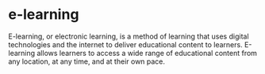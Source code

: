 # e-learning


E-learning, or electronic learning, is a method of learning that uses digital technologies and the internet to deliver educational content to learners. E-learning allows learners to access a wide range of educational content from any location, at any time, and at their own pace.
